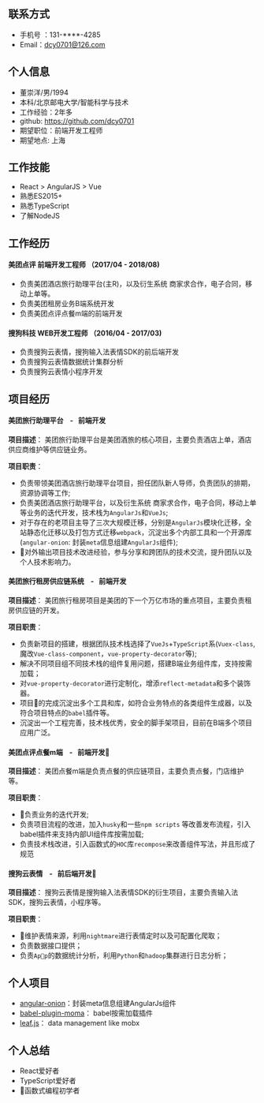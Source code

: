 ## 联系方式
-  手机号 ：131-****-4285
-  Email：dcy0701@126.com

## 个人信息
- 董崇洋/男/1994
- 本科/北京邮电大学/智能科学与技术
- 工作经验：2年多
- github: https://github.com/dcy0701
- 期望职位：前端开发工程师
- 期望地点: 上海

## 工作技能
- React > AngularJS > Vue
- 熟悉ES2015+
- 熟悉TypeScript
- 了解NodeJS

## 工作经历
#### 美团点评 前端开发工程师 （2017/04 - 2018/08)
- 负责美团酒店旅行助理平台(主R)，以及衍生系统 商家求合作，电子合同，移动上单等。
- 负责美团租房业务B端系统开发
- 负责美团点评点餐m端的前端开发

#### 搜狗科技 WEB开发工程师 （2016/04 - 2017/03)
- 负责搜狗云表情，搜狗输入法表情SDK的前后端开发
- 负责搜狗云表情数据统计集群分析
- 负责搜狗云表情小程序开发

## 项目经历

####  美团旅行助理平台&nbsp;&nbsp;&nbsp; - &nbsp;&nbsp;前端开发
**项目描述**： 美团旅行助理平台是美团酒旅的核心项目，主要负责酒店上单，酒店供应商维护等供应链业务。

**项目职责**： 
- 负责带领美团酒店旅行助理平台项目，担任团队新人导师，负责团队的排期，资源协调等工作;
- 负责美团酒店旅行助理平台，以及衍生系统 商家求合作，电子合同，移动上单等业务的迭代开发，技术栈为`AngularJs`和`VueJs`;
- 对于存在的老项目主导了三次大规模迁移，分别是`AngularJs`模块化迁移，全站静态化迁移以及打包方式迁移`webpack`，沉淀出多个内部工具和一个开源库(`angular-onion`: 封装`meta`信息组建`AngularJs`组件);
- 对外输出项目技术改进经验，参与分享和跨团队的技术交流，提升团队以及个人技术影响力。

####  美团旅行租房供应链系统&nbsp;&nbsp;&nbsp; - &nbsp;&nbsp;前端开发
**项目描述**： 美团旅行租房项目是美团的下一个万亿市场的重点项目，主要负责租房供应链的开发。

**项目职责**： 
- 负责新项目的搭建，根据团队技术栈选择了`VueJs`+`TypeScript`系(`Vuex-class`, 魔改`Vue-class-component`，`vue-property-decorator`等);
- 解决不同项目组不同技术栈的组件复用问题，搭建B端业务组件库，支持按需加载；
- 对`vue-property-decorator`进行定制化，增添`reflect-metadata`和多个装饰器。
- 项目的完成沉淀出多个工具和库，如符合业务特点的各类组件生成器，以及符合项目特点的`babel`插件等。
- 沉淀出一个工程完善，技术栈优秀，安全的脚手架项目，目前在B端多个项目应用广泛。

####  美团点评点餐m端&nbsp;&nbsp;&nbsp; - &nbsp;&nbsp;前端开发
**项目描述**： 美团点餐m端是负责点餐的供应链项目，主要负责点餐，门店维护等。

**项目职责**： 
- 负责业务的迭代开发;
- 负责项目流程的改进，加入`husky`和一些`npm scripts` 等改善发布流程，引入babel插件来支持内部UI组件库按需加载;
- 负责技术栈改进，引入函数式的`HOC`库`recompose`来改善组件写法，并且形成了规范

#### 搜狗云表情&nbsp;&nbsp;&nbsp; - &nbsp;&nbsp;前后端开发
**项目描述**： 搜狗云表情是搜狗输入法表情SDK的衍生项目，主要负责输入法SDK，搜狗云表情，小程序等。

**项目职责**： 
- 维护表情来源，利用`nightmare`进行表情定时以及可配置化爬取；
- 负责数据接口提供；
- 负责`App`的数据统计分析，利用`Python`和`hadoop`集群进行日志分析；

## 个人项目
- [angular-onion](https://github.com/dcy0701/angular-onion)：封装meta信息组建AngularJs组件
- [babel-plugin-moma](https://github.com/dcy0701/babel-plugin-moma)： babel按需加载插件
- [leaf.js](https://github.com/dcy0701/leaf.js)： data management like mobx

## 个人总结

- React爱好者
- TypeScript爱好者
- 函数式编程初学者
